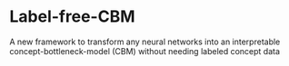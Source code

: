 # Label-free-CBM
A new framework to transform any neural networks into an interpretable concept-bottleneck-model (CBM) without needing labeled concept data
